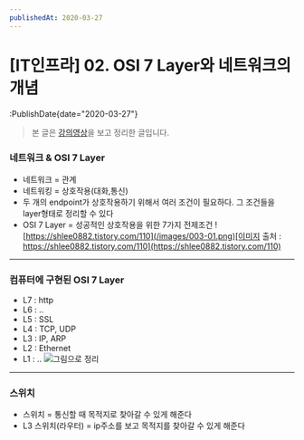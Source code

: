 ```yaml
---
publishedAt: 2020-03-27
---
```


# \[IT인프라\] 02. OSI 7 Layer와 네트워크의 개념

:PublishDate{date="2020-03-27"}

> 본 글은 [강의영상](https://www.youtube.com/watch?v=laBzCcF1414)을 보고 정리한 글입니다.

### 네트워크 & OSI 7 Layer

- 네트워크 = 관계
- 네트워킹 = 상호작용(대화,통신)
- 두 개의 endpoint가 상호작용하기 위해서 여러 조건이 필요하다. 그 조건들을 layer형태로 정리할 수 있다
- OSI 7 Layer = 성공적인 상호작용을 위한 7가지 전제조건
  ![https://shlee0882.tistory.com/110](/images/003-01.png)[이미지 출처 : https://shlee0882.tistory.com/110](https://shlee0882.tistory.com/110)

---

### 컴퓨터에 구현된 OSI 7 Layer

- L7 : http
- L6 : ..
- L5 : SSL
- L4 : TCP, UDP
- L3 : IP, ARP
- L2 : Ethernet
- L1 : ..
  ![그림으로 정리](/images/003-02.png)

---

### 스위치

- 스위치 = 통신할 때 목적지로 찾아갈 수 있게 해준다
- L3 스위치(라우터) = ip주소를 보고 목적지를 찾아갈 수 있게 해준다
